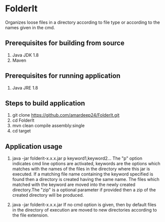 # FolderIt
Organizes loose files in a directory according to file type or according to the names given in the cmd.

## Prerequisites for building from source
1. Java JDK 1.8
2. Maven

## Prerequisites for running application
1. Java JRE 1.8

## Steps to build application

1. git clone https://github.com/amardeep24/FolderIt.git
2. cd FolderIt
3. mvn clean compile assembly:single
4. cd target

## Application usage

1. java -jar folderit-x.x.x.jar p keyword1,keyword2... <zip>
The "p" option indicates cmd line options are activated, keywords are the options which matches with the names of the files in 
the directory where this jar is executed. If a matching file name containing the keyword specified is found then a directory is
created having the same name. The files which matched with the keyword are moved into the newly created directory.The "zip" is 
a optional parameter if provided then a zip of the created directory will be produced.

2. java -jar folderit-x.x.x.jar
If no cmd option is given, then by default files in the directory of execution are moved to new directories according to the 
file extension.


